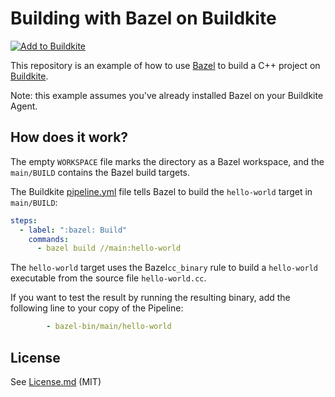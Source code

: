 # Building with Bazel on Buildkite

[![Add to Buildkite](https://buildkite.com/button.svg)](https://buildkite.com/new)

This repository is an example of how to use [Bazel](https://www.bazel.build/) to build a C++ project on [Buildkite](https://buildkite.com/).

Note: this example assumes you've already installed Bazel on your Buildkite Agent.

## How does it work?

The empty `WORKSPACE` file marks the directory as a Bazel workspace, and the `main/BUILD` contains the Bazel build targets.

The Buildkite [pipeline.yml](.buildkite/pipeline.yml) file tells Bazel to build the `hello-world` target in `main/BUILD`:

```yml
steps:
  - label: ":bazel: Build"
    commands:
      - bazel build //main:hello-world
```

The `hello-world` target uses the Bazel`cc_binary` rule to build a `hello-world` executable from the source file `hello-world.cc`.

If you want to test the result by running the resulting binary, add the following line to your copy of the Pipeline:

```yml
        - bazel-bin/main/hello-world
```

## License

See [License.md](License.md) (MIT)
